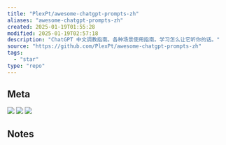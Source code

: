 ```yaml
---
title: "PlexPt/awesome-chatgpt-prompts-zh"
aliases: "awesome-chatgpt-prompts-zh"
created: 2025-01-19T01:55:28
modified: 2025-01-19T02:57:18
description: "ChatGPT 中文调教指南。各种场景使用指南。学习怎么让它听你的话。"
source: "https://github.com/PlexPt/awesome-chatgpt-prompts-zh"
tags:
  - "star"
type: "repo"
---
```


## Meta

![](https://img.shields.io/github/stars/PlexPt/awesome-chatgpt-prompts-zh?style=for-the-badge&label=stars) ![](https://img.shields.io/github/repo-size/PlexPt/awesome-chatgpt-prompts-zh?style=for-the-badge&label=size) ![](https://img.shields.io/github/created-at/PlexPt/awesome-chatgpt-prompts-zh?style=for-the-badge&label=date)

## Notes
